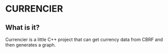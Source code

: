 # CURRENCIER

## What is it?

Currencier is a little C++ project that can get currency data from CBRF and then
generates a graph.